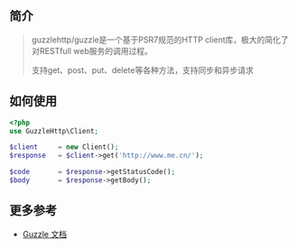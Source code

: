 ## 简介
> guzzlehttp/guzzle是一个基于PSR7规范的HTTP client库，极大的简化了对RESTfull web服务的调用过程。
>
> 支持get、post、put、delete等各种方法，支持同步和异步请求

## 如何使用
```php
<?php
use GuzzleHttp\Client;

$client     = new Client();
$response   = $client->get('http://www.me.cn/');

$code       = $response->getStatusCode();
$body       = $response->getBody();
```

## 更多参考
- <a href="http://docs.guzzlephp.org/en/latest/index.html" target="_blank">Guzzle 文档</a>

